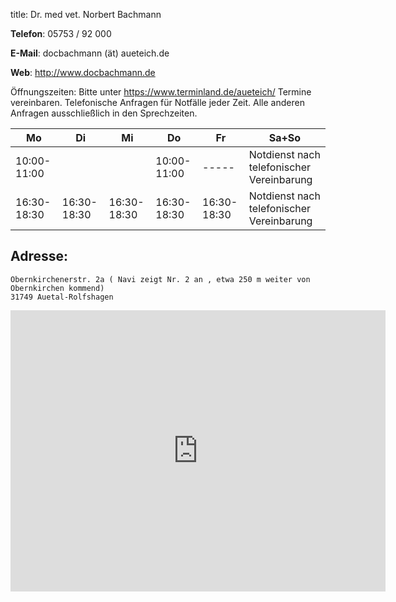 title: Dr. med vet. Norbert Bachmann

**Telefon**:   05753 / 92 000

**E-Mail**: docbachmann (ät) aueteich.de
 
**Web**: <http://www.docbachmann.de>

Öffnungszeiten:
Bitte unter <https://www.terminland.de/aueteich/> Termine vereinbaren. 
Telefonische Anfragen für Notfälle jeder Zeit. Alle anderen Anfragen ausschließlich in den Sprechzeiten. 

|  Mo         |  Di         |  Mi         |  Do         |  Fr         |           Sa+So                      |
| -----       | -----       | -----       | -----       | -----       | ------------------------------------ |
| 10:00-11:00 |             |             |10:00-11:00  |  -----      | Notdienst nach telefonischer Vereinbarung |
| 16:30-18:30 | 16:30-18:30 | 16:30-18:30 |16:30-18:30  | 16:30-18:30 | Notdienst nach telefonischer Vereinbarung |



Adresse:
---------

    Obernkirchenerstr. 2a ( Navi zeigt Nr. 2 an , etwa 250 m weiter von Obernkirchen kommend)
    31749 Auetal-Rolfshagen


<iframe src="https://www.google.com/maps/embed?pb=!1m18!1m12!1m3!1d78189.39855756119!2d9.083707256844512!3d52.23577806500594!2m3!1f0!2f0!3f0!3m2!1i1024!2i768!4f13.1!3m3!1m2!1s0x47ba7c6961c8e20f%3A0x19093ca6a53ac449!2sDr.+med.+vet.+Norbert+Bachmann+%2C+Tierarztpraxis%2FKatzenpension!5e0!3m2!1sde!2sde!4v1455276986885" width="600" height="450" frameborder="0" style="border:0" allowfullscreen></iframe>
